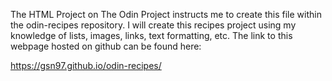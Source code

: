 The HTML Project on The Odin Project instructs me to create this file within
the odin-recipes repository. I will create this recipes project using my 
knowledge of lists, images, links, text formatting, etc. The link to this
webpage hosted on github can be found here: 

https://gsn97.github.io/odin-recipes/
